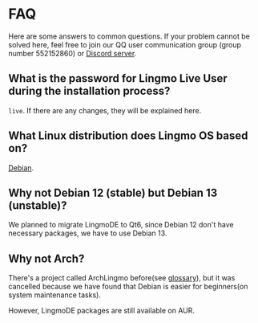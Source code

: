 # FAQ
Here are some answers to common questions. If your problem cannot be solved here, feel free to join our QQ user communication group (group number 552152860) or [Discord server](https://discord.gg/NP2fsr9dPd).

## What is the password for Lingmo Live User during the installation process?
`live`. If there are any changes, they will be explained here.

## What Linux distribution does Lingmo OS based on?
[Debian](https://debian.org).

## Why not Debian 12 (stable) but Debian 13 (unstable)?
We planned to migrate LingmoDE to Qt6, since Debian 12 don't have necessary packages, we have to use Debian 13.

## Why not Arch?
There's a project called ArchLingmo before(see [glossary](glossary#archlingmo)), but it was cancelled because we have found that Debian is easier for beginners(on system maintenance tasks).

However, LingmoDE packages are still available on AUR.
